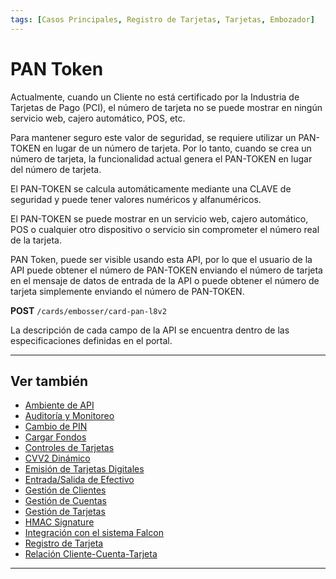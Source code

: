 ```yaml
---
tags: [Casos Principales, Registro de Tarjetas, Tarjetas, Embozador]
---
```


# PAN Token

Actualmente, cuando un Cliente no está certificado por la Industria de Tarjetas de Pago (PCI), el número de tarjeta no se puede mostrar en ningún servicio web, cajero automático, POS, etc.

Para mantener seguro este valor de seguridad, se requiere utilizar un PAN-TOKEN en lugar de un número de tarjeta. Por lo tanto, cuando se crea un número de tarjeta, la funcionalidad actual genera el PAN-TOKEN en lugar del número de tarjeta.

El PAN-TOKEN se calcula automáticamente mediante una CLAVE de seguridad y puede tener valores numéricos y alfanuméricos.

El PAN-TOKEN se puede mostrar en un servicio web, cajero automático, POS o cualquier otro dispositivo o servicio sin comprometer el número real de la tarjeta.

PAN Token, puede ser visible usando esta API, por lo que el usuario de la API puede obtener el número de PAN-TOKEN enviando el número de tarjeta en el mensaje de datos de entrada de la API o puede obtener el número de tarjeta simplemente enviando el número de PAN-TOKEN.

**POST** `/cards/embosser/card-pan-l8v2`

La descripción de cada campo de la API se encuentra dentro de las especificaciones definidas en el portal.

---

## Ver también

- [Ambiente de API](?path=docs/spanish/casos-principales/ambiente-api.md)
- [Auditoría y Monitoreo](?path=docs/spanish/casos-principales/auditoria.md)
- [Cambio de PIN](?path=docs/spanish/casos-principales/cambio-pin.md)
- [Cargar Fondos](?path=docs/spanish/casos-principales/cargas.md.md)
- [Controles de Tarjetas](?path=docs/spanish/casos-principales/controles-tarjeta.md)
- [CVV2 Dinámico](?path=docs/spanish/casos-principales/cvv-dinamico.md)
- [Emisión de Tarjetas Digitales](?path=docs/spanish/casos-principales/emision-tarjetas.md)
- [Entrada/Salida de Efectivo](?path=docs/spanish/casos-principales/entrada-salida-efectivo.md.md)
- [Gestión de Clientes](?path=docs/spanish/casos-principales/gestion-clientes.md)
- [Gestión de Cuentas](?path=docs/spanish/casos-principales/gestion-cuentas.md)
- [Gestión de Tarjetas](?path=docs/spanish/casos-principales/gestion-tarjetas.md)
- [HMAC Signature](?path=docs/spanish/casos-principales/hmac.md)
- [Integración con el sistema Falcon](?path=docs/spanish/casos-principales/integracion-falcon.md)
- [Registro de Tarjeta](?path=docs/spanish/casos-principales/registro.md)
- [Relación Cliente-Cuenta-Tarjeta](?path=docs/spanish/casos-principales/relacion.md)

---
